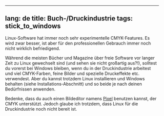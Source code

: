 
---
lang: de
title: Buch-/Druckindustrie
tags: stick_to_windows
---

Linux-Software hat immer noch sehr experimentelle CMYK-Features. Es wird zwar besser, ist aber f&uuml;r den professionellen Gebrauch immer noch nicht wirklich befriedigend.

W&auml;hrend die meisten B&uuml;cher und Magazine &uuml;ber freie Software vor langer Zeit zu Linux gewechselt sind (und sehen sie nicht gro&szlig;artig aus?!), solltest du vorerst bei Windows bleiben, wenn du in der Druckindustrie arbeitest und viel CMYK-Farben, feine Bilder und spezielle Druckeffekte etc. verwendest. Aber du kannst trotzdem Linux installieren und Windows behalten (siehe Installations-Abschnitt) und so beide je nach deinen Bed&uuml;rfnissen anwenden.

Bedenke, dass du auch einen Bildeditor namens <a href="http://www.kanzelsberger.com/pixel/">Pixel</a> benutzen kannst, der CMYK unterstützt. Jedoch glaube ich trotzdem, dass Linux für die Druckindustrie noch nicht bereit ist.


